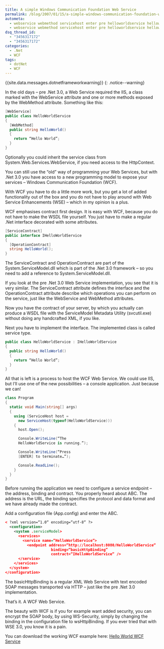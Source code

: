 ```yaml
---
title: A simple Windows Communication Foundation Web Service
permalink: /blog/2007/01/15/a-simple-windows-communication-foundation-web-service/
autometa:
  - webservice webmethod servicehost enter pre helloworldservice helloworldservice host
  - webservice webmethod servicehost enter pre helloworldservice helloworldservice host
dsq_thread_id:
  - "3456317172"
  - "3456317172"
categories:
  - .Net
  - WCF
tags:
  - dotNet
  - WCF
---
```

{{site.data.messages.dotnetframeworkwarning}}
{: .notice--warning}

In the old days – pre .Net 3.0, a Web Service required the IIS, a class marked with the WebService attribute and one or more methods exposed by the WebMethod attribute. Something like this:

```csharp
[WebService]
public class HelloWorldService
{
  [WebMethod]
  public string HelloWorld()
  {
    return “Hello World”;
  }
}
```

Optionally you could inherit the service class from System.Web.Services.WebService, if you need access to the HttpContext.

You can still use the &#8220;old&#8221; way of programming your Web Services, but with .Net 3.0 you have access to a new programming model to expose your services – Windows Communication Foundation (WCF).

With WCF you have to do a little more work, but you get a lot of added functionality out of the box and you do not have to play around with Web Service Enhancements (WSE) – which in my opinion is a plus.

WCF emphasises contract first design. It is easy with WCF, because you do not have to make the WSDL file yourself. You just have to make a regular .Net interface decorated with some attributes.

```csharp
[ServiceContract]
public interface IHelloWorldService
{
  [OperationContract]
  string HelloWorld();
}
```

The ServiceContract and OperationContract are part of the System.ServiceModel.dll which is part of the .Net 3.0 framework – so you need to add a reference to System.ServiceModel.dll.

If you look at the pre .Net 3.0 Web Service implementation, you see that it is very similar. The ServiceContract attribute defines the interface and the OperationContract attribute describe which operations you can perform on the service, just like the WebService and WebMethod attributes.

Now you have the contract of your server, by which you actually can produce a WSDL file with the ServiceModel Metadata Utility (svcutil.exe) without doing any handcrafted XML, if you like.

Next you have to implement the interface. The implemented class is called service type.

```csharp
public class HelloWorldService : IHelloWorldService
{
  public string HelloWorld()
  {
    return “Hello World”;
  }
}
```

All that is left is a process to host the WCF Web Service. We could use IIS, but I’ll use one of the new possibilities &#8211; a console application. Just because we can!

```csharp
class Program
{
  static void Main(string[] args)
  {
    using (ServiceHost host =
      new ServiceHost(typeof(HelloWorldService)))
    {
      host.Open();

      Console.WriteLine(“The
      HelloWorldService is running.”);

      Console.WriteLine(“Press
      [ENTER] to terminate…”);

      Console.ReadLine();
    }
  }
}
```

Before running the application we need to configure a service endpoint – the address, binding and contract. You properly heard about ABC.
The address is the URL, the binding specifies the protocol and data format and we have already made the contract.

Add a configuration file (App.config) and enter the ABC.

```xml
< ?xml version=“1.0“ encoding=“utf-8“ ?>
  <configuration>
    <system .serviceModel>
      <services>
        <service name=“HelloWorldService“>
          <endpoint address=“http://localhost:8080/HelloWorldService“
	                 binding=“basicHttpBinding”
	                 contract=“IHelloWorldService“ />
      </service>
    </services>
  </system>
</configuration>
```

The basicHttpBinding is a regular XML Web Service with text encoded SOAP messages transported via HTTP – just like the pre .Net 3.0 implementation.

That’s it. A WCF Web Service.

The beauty with WCF is if you for example want added security, you can encrypt the SOAP body, by using WS-Security, simply by changing the binding in the configuration file to wsHttpBinding. If you ever tried that with WSE 3.0, you know it is a pain.

You can download the working WCF example here: [Hello World WCF Service](/wp-content/uploads/helloworldwcf.zip)
